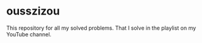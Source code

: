 # ousszizou
This repository for all my solved problems. That I solve in the playlist on my YouTube channel.
